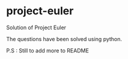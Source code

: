 # project-euler
Solution of Project Euler 

The questions have been solved using python.


P.S : Still to add more to README
